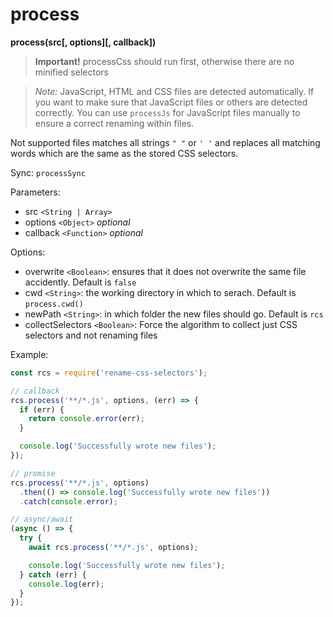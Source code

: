 # process

**process(src[, options][, callback])**

> **Important!** processCss should run first, otherwise there are no minified selectors

> *Note:* JavaScript, HTML and CSS files are detected automatically. If you want to make sure that JavaScript files or others are detected correctly. You can use `processJs` for JavaScript files manually to ensure a correct renaming within files.

Not supported files matches all strings `" "` or `' '` and replaces all matching words which are the same as the stored CSS selectors.

Sync: `processSync`

Parameters:
- src `<String | Array>`
- options `<Object>` *optional*
- callback `<Function>` *optional*

Options:

- overwrite `<Boolean>`: ensures that it does not overwrite the same file accidently. Default is `false`
- cwd `<String>`: the working directory in which to serach. Default is `process.cwd()`
- newPath `<String>`: in which folder the new files should go. Default is `rcs`
- collectSelectors `<Boolean>`: Force the algorithm to collect just CSS selectors and not renaming files

Example:

```js
const rcs = require('rename-css-selectors');

// callback
rcs.process('**/*.js', options, (err) => {
  if (err) {
    return console.error(err);
  }

  console.log('Successfully wrote new files');
});

// promise
rcs.process('**/*.js', options)
  .then(() => console.log('Successfully wrote new files'))
  .catch(console.error);

// async/await
(async () => {
  try {
    await rcs.process('**/*.js', options);

    console.log('Successfully wrote new files');
  } catch (err) {
    console.log(err);
  }
});
```
